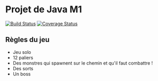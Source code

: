 # Projet de Java M1

[![Build Status](https://travis-ci.org/bLandais/projet-java.svg?branch=master)](https://travis-ci.org/bLandais/projet-java) [![Coverage Status](https://coveralls.io/repos/github/bLandais/projet-java/badge.svg?branch=master)](https://coveralls.io/github/bLandais/projet-java?branch=master)


## Règles du jeu

* Jeu solo
* 12 paliers
* Des monstres qui spawnent sur le chemin et qu'il faut combattre !
* Des sorts
* Un boss